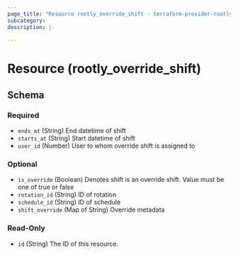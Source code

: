 ```yaml
---
page_title: "Resource rootly_override_shift - terraform-provider-rootly"
subcategory:
description: |-
    
---
```


# Resource (rootly_override_shift)





<!-- schema generated by tfplugindocs -->
## Schema

### Required

- `ends_at` (String) End datetime of shift
- `starts_at` (String) Start datetime of shift
- `user_id` (Number) User to whom override shift is assigned to

### Optional

- `is_override` (Boolean) Denotes shift is an override shift. Value must be one of true or false
- `rotation_id` (String) ID of rotation
- `schedule_id` (String) ID of schedule
- `shift_override` (Map of String) Override metadata

### Read-Only

- `id` (String) The ID of this resource.
